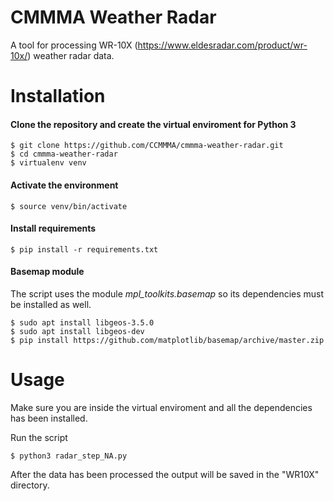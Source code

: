 # CMMMA Weather Radar
A tool for processing WR-10X (https://www.eldesradar.com/product/wr-10x/) weather radar data.

# Installation

#### Clone the repository and create the virtual enviroment for Python 3
```console
$ git clone https://github.com/CCMMMA/cmmma-weather-radar.git
$ cd cmmma-weather-radar
$ virtualenv venv
```
#### Activate the environment
```console
$ source venv/bin/activate
```
#### Install requirements
```console
$ pip install -r requirements.txt
```
#### Basemap module 
The script uses the module *mpl_toolkits.basemap*  so its dependencies must be installed as well.
```console
$ sudo apt install libgeos-3.5.0
$ sudo apt install libgeos-dev
$ pip install https://github.com/matplotlib/basemap/archive/master.zip
```
# Usage

Make sure you are inside the virtual enviroment and all the dependencies has been installed.

Run the script 
```console
$ python3 radar_step_NA.py
```

After the data has been processed the output will be saved in the "WR10X" directory.
